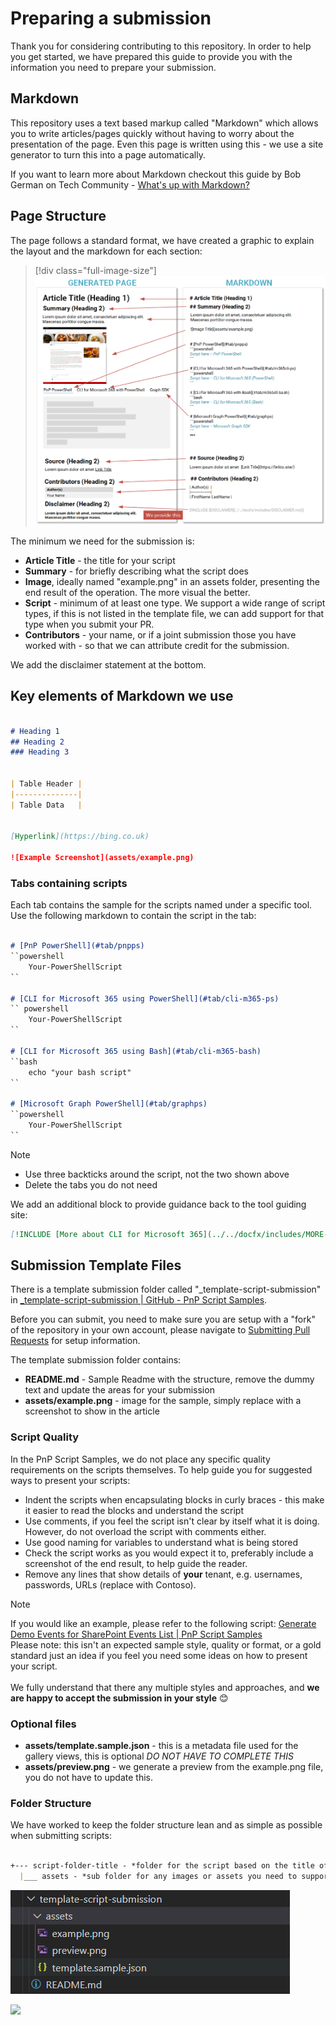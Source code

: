 # Preparing a submission

Thank you for considering contributing to this repository. In order to help you get started, we have prepared this guide to provide you with the information you need to prepare your submission.

## Markdown

This repository uses a text based markup called "Markdown" which allows you to write articles/pages quickly without having to worry about the presentation of the page. Even this page is written using this - we use a site generator to turn this into a page automatically.

If you want to learn more about Markdown checkout this guide by Bob German on Tech Community - [What's up with Markdown?](https://techcommunity.microsoft.com/t5/microsoft-365-pnp-blog/what-s-up-with-markdown/ba-p/2323834)

## Page Structure

The page follows a standard format, we have created a graphic to explain the layout and the markdown for each section:

> [!div class="full-image-size"]
> ![Page Layouts and Markdown](../assets/contributing/page-layouts.png)

The minimum we need for the submission is:

- **Article Title** - the title for your script
- **Summary** - for briefly describing what the script does
- **Image**, ideally named "example.png" in an assets folder, presenting the end result of the operation. The more visual the better.
- **Script** - minimum of at least one type. We support a wide range of script types, if this is not listed in the template file, we can add support for that type when you submit your PR.
- **Contributors** - your name, or if a joint submission those you have worked with - so that we can attribute credit for the submission.

We add the disclaimer statement at the bottom.

## Key elements of Markdown we use

```markdown

# Heading 1
## Heading 2
### Heading 3


| Table Header |
|--------------|
| Table Data   |


[Hyperlink](https://bing.co.uk)

![Example Screenshot](assets/example.png)

```

### Tabs containing scripts

Each tab contains the sample for the scripts named under a specific tool. Use the following markdown to contain the script in the tab:

```markdown

# [PnP PowerShell](#tab/pnpps)
``powershell
    Your-PowerShellScript
``

# [CLI for Microsoft 365 using PowerShell](#tab/cli-m365-ps)
`` powershell
    Your-PowerShellScript
``

# [CLI for Microsoft 365 using Bash](#tab/cli-m365-bash)
``bash
    echo "your bash script"
``

# [Microsoft Graph PowerShell](#tab/graphps)
``powershell
    Your-PowerShellScript
``

```

> [!note]
> * Use three backticks around the script, not the two shown above
> * Delete the tabs you do not need


We add an additional block to provide guidance back to the tool guiding site:

```markdown
[!INCLUDE [More about CLI for Microsoft 365](../../docfx/includes/MORE-CLIM365.md)]
```

## Submission Template Files

There is a template submission folder called "_template-script-submission" in [_template-script-submission | GitHub - PnP Script Samples](https://github.com/pnp/script-samples/tree/main/scripts/_template-script-submission).

Before you can submit, you need to make sure you are setup with a "fork" of the repository in your own account, please navigate to [Submitting Pull Requests](submitting-pull-requests.md) for setup information.

The template submission folder contains:

- **README.md** - Sample Readme with the structure, remove the dummy text and update the areas for your submission
- **assets/example.png** - image for the sample, simply replace with a screenshot to show in the article

### Script Quality

In the PnP Script Samples, we do not place any specific quality requirements on the scripts themselves. To help guide you for suggested ways to present your scripts:

- Indent the scripts when encapsulating blocks in curly braces - this make it easier to read the blocks and understand the script
- Use comments, if you feel the script isn't clear by itself what it is doing. However, do not overload the script with comments either.
- Use good naming for variables to understand what is being stored
- Check the script works as you would expect it to, preferably include a screenshot of the end result, to help guide the reader.
- Remove any lines that show details of **your** tenant, e.g. usernames, passwords, URLs (replace with Contoso).


> [!note]
> If you would like an example, please refer to the following script: [Generate Demo Events for SharePoint Events List | PnP Script Samples](https://pnp.github.io/script-samples/spo-generate-demo-events/README.html) <br />
> Please note: this isn't an expected sample style, quality or format, or a gold standard just an idea if you feel you need some ideas on how to present your script. <br /><br />
> We fully understand that there any multiple styles and approaches, and __we are happy to accept the submission in your style__ 😊

### Optional files

- **assets/template.sample.json** - this is a metadata file used for the gallery views, this is optional *DO NOT HAVE TO COMPLETE THIS*
- **assets/preview.png** - we generate a preview from the example.png file, you do not have to update this.

### Folder Structure

We have worked to keep the folder structure lean and as simple as possible when submitting scripts:

```markdown

+--- script-folder-title - *folder for the script based on the title of your sample, please all lowercase and spaces as hyphens*
  |___ assets - *sub folder for any images or assets you need to support your sample*
```
![Folder structure](../assets/contributing/folder-structure-contributors.png)

<img src="https://pnptelemetry.azurewebsites.net/script-samples/contributing/preparing-a-submission" aria-hidden="true" />